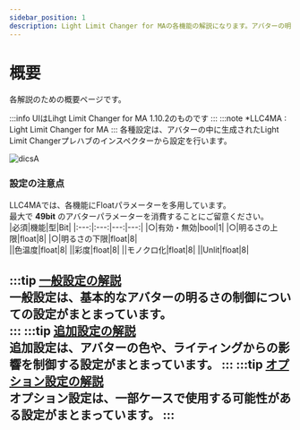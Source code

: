```yaml
---
sidebar_position: 1
description: Light Limit Changer for MAの各機能の解説になります。アバターの明るさに関わるパラメーターや、色温度・彩度調節機能の有効化など詳細に設定が可能です。
---
```


# 概要

各解説のための概要ページです。

:::info
UIはLihgt Limit Changer for MA 1.10.2のものです
:::
:::note
*LLC4MA : Light Limit Changer for MA
:::
各種設定は、アバターの中に生成されたLight Limit Changerプレハブのインスペクターから設定を行います。

![dicsA](/img/docs/description/disc_llcui.png)

### 設定の注意点
LLC4MAでは、各機能にFloatパラメーターを多用しています。  
最大で **49bit** のアバターパラメーターを消費することにご留意ください。  
|必須|機能|型|Bit|
|:---:|:---:|---:|---:|
|○|有効・無効|bool|1|
|○|明るさの上限|float|8|
|○|明るさの下限|float|8|  
||色温度|float|8|
||彩度|float|8|
||モノクロ化|float|8|
||Unlit|float|8|

:::tip
[**一般設定の解説**](/docs/v1/description/disc_general)  
一般設定は、基本的なアバターの明るさの制御についての設定がまとまっています。  
:::
:::tip
[**追加設定の解説**](/docs/v1/description/disc_additional)  
追加設定は、アバターの色や、ライティングからの影響を制御する設定がまとまっています。
:::
:::tip
[**オプション設定の解説**](/docs/v1/description/disc_optional)  
オプション設定は、一部ケースで使用する可能性がある設定がまとまっています。
:::
----
